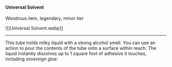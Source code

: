 #### Universal Solvent

Wondrous item, legendary, minor tier

![[Universal Solvent.webp]]

---

This tube holds milky liquid with a strong alcohol smell. You can use an action to pour the contents of the tube onto a surface within reach. The liquid instantly dissolves up to 1 square foot of adhesive it touches, including *sovereign glue*.